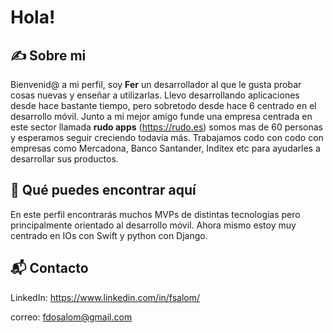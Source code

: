 # Hola!

## ✍️ Sobre mi

Bienvenid@ a mi perfil, soy **Fer** un desarrollador al que le gusta probar cosas nuevas y enseñar a utilizarlas. 
Llevo desarrollando aplicaciones desde hace bastante tiempo, pero sobretodo desde hace 6 centrado en el desarrollo móvil. 
Junto a mi mejor amigo funde una empresa centrada en este sector llamada **rudo apps** (https://rudo.es) somos mas de 60 personas y esperamos seguir creciendo todavía más. 
Trabajamos codo con codo con empresas como Mercadona, Banco Santander, Inditex etc para ayudarles a desarrollar sus productos.

## 👀 Qué puedes encontrar aquí

En este perfil encontrarás muchos MVPs de distintas tecnologías pero principalmente orientado al desarrollo móvil. Ahora mismo estoy
muy centrado en IOs con Swift y python con Django.

## 📬 Contacto

LinkedIn: https://www.linkedin.com/in/fsalom/

correo: fdosalom@gmail.com

